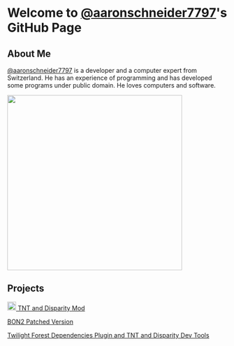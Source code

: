 # Welcome to [@aaronschneider7797](https://github.com/aaronschneider7797)'s GitHub Page

## About Me

[@aaronschneider7797](https://github.com/aaronschneider7797) is a developer and a computer expert from Switzerland. He has an experience of programming and has developed some programs under public domain. He loves computers and software.

<img height="400em" src="https://github-readme-stats.vercel.app/api?username=aaronschneider7797&show_icons=true&hide_border=true&&count_private=true&include_all_commits=true" />

## Projects

<img height="20em" src="https://raw.githubusercontent.com/Team-Burnuts/BurnutsPlusTNTandDisparityMod/master/brands/274727138_1128217694697924_5157666317257511031_n.png">[ TNT and Disparity Mod](https://github.com/Team-Burnuts/BurnutsPlusTNTandDisparityMod)

[BON2 Patched Version](https://github.com/Team-Burnuts/BurnutsPlusTNTandDisparityMod)

[Twilight Forest Dependencies Plugin and TNT and Disparity Dev Tools](https://github.com/Team-Burnuts/TwilightForestDependancies)
